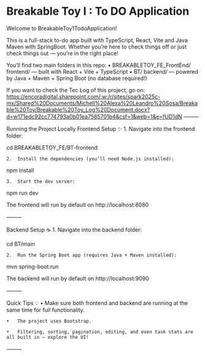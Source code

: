 # Breakable Toy I : To DO Application


Welcome to BreakableToy1TodoApplication!

This is a full-stack to-do app built with TypeScript, React, Vite and Java Maven with SpringBoot. Whether you’re here to check things off or just check things out — you’re in the right place!

You’ll find two main folders in this repo:
	•	BREAKABLETOY_FE_FrontEnd/ frontend/ — built with React + Vite + TypeScript
	•	BT/ backend/ — powered by Java + Maven + Spring Boot (no database required!)

 If you want to check the Tec Log of this project, go on:  https://encoradigital.sharepoint.com/:w:/r/sites/spark2025c-mx/Shared%20Documents/Michell%20Alexa%20Leandro%20Sosa/Breakable%20Toy/Breakable%20Toy_Log%20Document.docx?d=w171edc92cc774793a0b01ea7565701b4&csf=1&web=1&e=fUD1dN
⸻

Running the Project Locally
Frontend Setup ✨
	1.	Navigate into the frontend folder:

cd BREAKABLETOY_FE/BT-frontend


	2.	Install the dependencies (you’ll need Node.js installed):

npm install


	3.	Start the dev server:

npm run dev


The frontend will run by default on http://localhost:8080

⸻

Backend Setup ☕️
	1.	Navigate into the backend folder:

cd BT/main


	2.	Run the Spring Boot app (requires Java + Maven installed):

mvn spring-boot:run


The backend will run by default on http://localhost:9090

⸻

Quick Tips 💡
	•	Make sure both frontend and backend are running at the same time for full functionality.
 
	•	The project uses Bootstrap.
 
	•	Filtering, sorting, pagination, editing, and even task stats are all built in — explore the UI!

⸻

